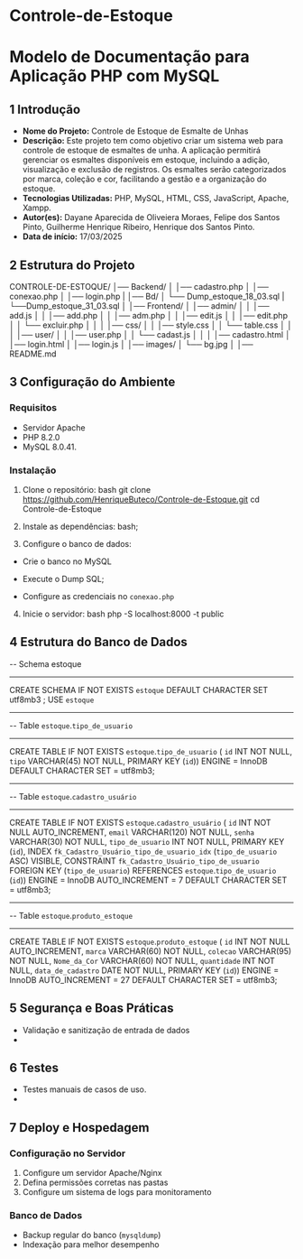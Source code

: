 # Controle-de-Estoque

# Modelo de Documentação para Aplicação PHP com MySQL
## 1 Introdução 
- **Nome do Projeto:** Controle de Estoque de Esmalte de Unhas 
- **Descrição:** Este projeto tem como objetivo criar um sistema web para controle de estoque de esmaltes de unha. A aplicação permitirá gerenciar os esmaltes disponíveis em estoque, incluindo a adição, visualização e exclusão de registros. Os esmaltes serão categorizados por marca, coleção e cor, facilitando a gestão e a organização do estoque.  
- **Tecnologias Utilizadas:** PHP, MySQL, HTML, CSS, JavaScript, Apache, Xampp.
- **Autor(es):** Dayane Aparecida de Oliveiera Moraes,
                 Felipe dos Santos Pinto,
                 Guilherme Henrique Ribeiro,
                 Henrique dos Santos Pinto.
- **Data de início:** 17/03/2025 
## 2 Estrutura do Projeto 
CONTROLE-DE-ESTOQUE/
│── Backend/
│   │── cadastro.php
│   │── conexao.php
│   │── login.php
|
│── Bd/
│    └── Dump_estoque_18_03.sql
|    └──Dump_estoque_31_03.sql
│
│── Frontend/
│   │── admin/
│   │   │── add.js
│   │   │── add.php
│   │   │── adm.php
│   │   │── edit.js
│   │   │── edit.php
│   │   └── excluir.php
│   │
│   │── css/
│   │   │── style.css
│   │   └── table.css
│   │
│   │── user/
│   │   │── user.php
│   │   └── cadast.js
│   │
│   │── cadastro.html
│   │── login.html
│   │── login.js
│
│── images/
│   └── bg.jpg
│
│── README.md

## 3 Configuração do Ambiente 
### **Requisitos** 
- Servidor Apache 
- PHP 8.2.0 
- MySQL  8.0.41.
### **Instalação** 
1. Clone o repositório: 
 bash
 git clone https://github.com/HenriqueButeco/Controle-de-Estoque.git
 cd Controle-de-Estoque
 
2. Instale as dependências: 
 bash;
 
3. Configure o banco de dados: 
 - Crie o banco no MySQL 
 - Execute o Dump SQL;
 
 - Configure as credenciais no `conexao.php` 
4. Inicie o servidor: 
bash
 php -S localhost:8000 -t public
## 4 Estrutura do Banco de Dados 
-- Schema estoque
-- -----------------------------------------------------
CREATE SCHEMA IF NOT EXISTS `estoque` DEFAULT CHARACTER SET utf8mb3 ;
USE `estoque` 
-- -----------------------------------------------------
-- Table `estoque`.`tipo_de_usuario`
-- -----------------------------------------------------
CREATE TABLE IF NOT EXISTS `estoque`.`tipo_de_usuario` (
  `id` INT NOT NULL,
  `tipo` VARCHAR(45) NOT NULL,
  PRIMARY KEY (`id`))
ENGINE = InnoDB
DEFAULT CHARACTER SET = utf8mb3;
-- -----------------------------------------------------
-- Table `estoque`.`cadastro_usuário`
-- -----------------------------------------------------
CREATE TABLE IF NOT EXISTS `estoque`.`cadastro_usuário` (
  `id` INT NOT NULL AUTO_INCREMENT,
  `email` VARCHAR(120) NOT NULL,
  `senha` VARCHAR(30) NOT NULL,
  `tipo_de_usuario` INT NOT NULL,
  PRIMARY KEY (`id`),
  INDEX `fk_Cadastro_Usuário_tipo_de_usuario_idx` (`tipo_de_usuario` ASC) VISIBLE,
  CONSTRAINT `fk_Cadastro_Usuário_tipo_de_usuario`
    FOREIGN KEY (`tipo_de_usuario`)
    REFERENCES `estoque`.`tipo_de_usuario` (`id`))
ENGINE = InnoDB
AUTO_INCREMENT = 7
DEFAULT CHARACTER SET = utf8mb3;
-- -----------------------------------------------------
-- Table `estoque`.`produto_estoque`
-- -----------------------------------------------------
CREATE TABLE IF NOT EXISTS `estoque`.`produto_estoque` (
  `id` INT NOT NULL AUTO_INCREMENT,
  `marca` VARCHAR(60) NOT NULL,
  `colecao` VARCHAR(95) NOT NULL,
  `Nome_da_Cor` VARCHAR(60) NOT NULL,
  `quantidade` INT NOT NULL,
  `data_de_cadastro` DATE NOT NULL,
  PRIMARY KEY (`id`))
ENGINE = InnoDB
AUTO_INCREMENT = 27
DEFAULT CHARACTER SET = utf8mb3;

## 5 Segurança e Boas Práticas 
- Validação e sanitização de entrada de dados
- 
## 6 Testes 
- Testes manuais de casos de uso.
- 
## 7 Deploy e Hospedagem 
### **Configuração no Servidor** 
1. Configure um servidor Apache/Nginx 
2. Defina permissões corretas nas pastas 
3. Configure um sistema de logs para monitoramento 
### **Banco de Dados** 
- Backup regular do banco (`mysqldump`) 
- Indexação para melhor desempenho 

